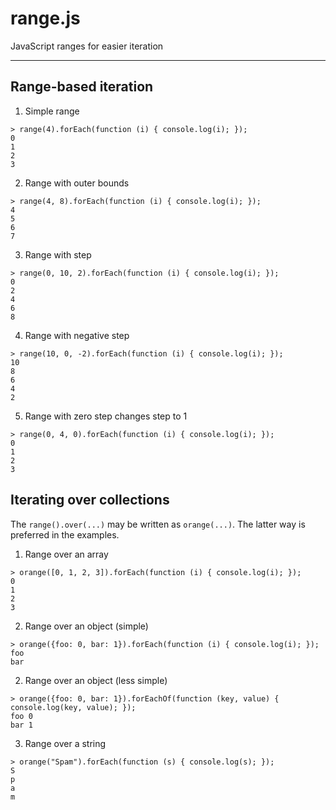# range.js
JavaScript ranges for easier iteration


----

## Range-based iteration

1. Simple range

```
> range(4).forEach(function (i) { console.log(i); });
0
1
2
3
```

2. Range with outer bounds

```
> range(4, 8).forEach(function (i) { console.log(i); });
4
5
6
7
```

3. Range with step

```
> range(0, 10, 2).forEach(function (i) { console.log(i); });
0
2
4
6
8
```

4. Range with negative step

```
> range(10, 0, -2).forEach(function (i) { console.log(i); });
10
8
6
4
2
```

5. Range with zero step changes step to 1

```
> range(0, 4, 0).forEach(function (i) { console.log(i); });
0
1
2
3
```


## Iterating over collections

The `range().over(...)` may be written as `orange(...)`.
The latter way is preferred in the examples.

1. Range over an array

```
> orange([0, 1, 2, 3]).forEach(function (i) { console.log(i); });
0
1
2
3
```

2. Range over an object (simple)

```
> orange({foo: 0, bar: 1}).forEach(function (i) { console.log(i); });
foo
bar
```

2. Range over an object (less simple)

```
> orange({foo: 0, bar: 1}).forEachOf(function (key, value) { console.log(key, value); });
foo 0
bar 1
```

3. Range over a string

```
> orange("Spam").forEach(function (s) { console.log(s); });
S
p
a
m
```
